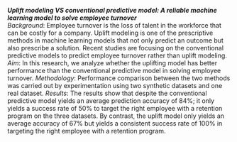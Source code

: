 ***Uplift modeling VS conventional predictive model: A reliable machine learning model to solve employee turnover***<br>
*Background*: Employee turnover is the loss of talent in the workforce that can be costly for a company. Uplift modeling is one of the prescriptive methods in machine learning models that not only predict an outcome but also prescribe a solution. Recent studies are focusing on the conventional predictive models to predict employee turnover rather than uplift modeling.<br>
*Aim*: In this research, we analyze whether the uplifting model has better performance than the conventional predictive model in solving employee turnover.
*Methodology*: Performance comparison between the two methods was carried out by experimentation using two synthetic datasets and one real dataset.
*Results*: The results show that despite the conventional predictive model yields an average prediction accuracy of 84%; it only yields a success rate of 50% to target the right employee with a retention program on the three datasets. By contrast, the uplift model only yields an average accuracy of 67% but yields a consistent success rate of 100% in targeting the right employee with a retention program.
